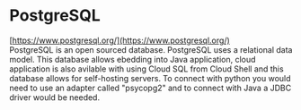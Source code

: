 # PostgreSQL 
[https://www.postgresql.org/](https://www.postgresql.org/)    
PostgreSQL is an open sourced database. PostgreSQL uses a relational data model. This database allows ebedding into Java application, cloud application is also avilable with using Cloud SQL from Cloud Shell and this database allows for self-hosting servers. To connect with python you would need to use an adapter called "psycopg2" and to connect with Java a JDBC driver would be needed. 